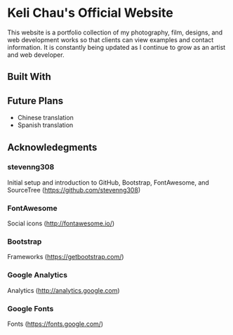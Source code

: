 # Keli Chau's Official Website

This website is a portfolio collection of my photography, film, designs, and web development works so that clients can view examples and contact information. It is constantly being updated as I continue to grow as an artist and web developer.

## Built With 

## Future Plans
* Chinese translation
* Spanish translation

## Acknowledegments

### stevenng308
Initial setup and introduction to GitHub, Bootstrap, FontAwesome, and SourceTree (https://github.com/stevenng308)

### FontAwesome
Social icons (http://fontawesome.io/)

### Bootstrap
Frameworks (https://getbootstrap.com/)

### Google Analytics
Analytics (http://analytics.google.com)

### Google Fonts
Fonts (https://fonts.google.com/)






